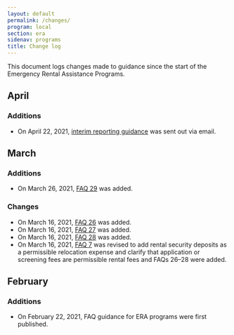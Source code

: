 ```yaml
---
layout: default
permalink: /changes/
program: local
section: era
sidenav: programs
title: Change log
---
```


This document logs changes made to guidance since the start of the Emergency Rental Assistance Programs.

## April

### Additions
* On April 22, 2021, [interim reporting guidance](../data-collection-for-reporting/) was sent out via email. 

## March

### Additions
* On March 26, 2021, [FAQ 29](../faqs#29) was added. 

### Changes

* On March 16, 2021, [FAQ 26](../faqs#26) was added.
* On March 16, 2021, [FAQ 27](../faqs#27) was added.
* On March 16, 2021, [FAQ 28](../faqs#28) was added.
* On March 16, 2021, [FAQ 7](../faqs#7) was revised to add rental security deposits as a permissible relocation expense and clarify that application or screening fees are permissible rental fees and FAQs 26–28 were added. 

## February

### Additions

* On February 22, 2021, FAQ guidance for ERA programs were first published.
